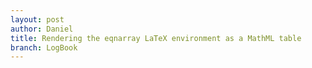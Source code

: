 ```yaml
---
layout: post
author: Daniel
title: Rendering the eqnarray LaTeX environment as a MathML table 
branch: LogBook
---
```


